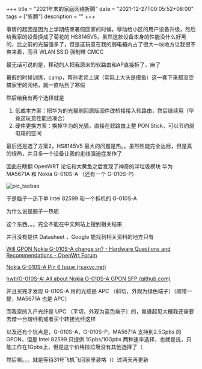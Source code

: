 +++
title = "2021年末的家庭网络折腾"
date = "2021-12-27T00:05:52+08:00"
tags = ["折腾"]
description = ""
+++


事情的起因是因为上学期结束暑假回家的时候，移动给小区的用户设备升级，然后给我家的设备换成了菊花的 HS8145V5，虽然这款设备本身的性能没什么好黑的，比之前的光猫强多了，但是这玩意在我的弱电箱内占了很大一块地方让我很不爽来着，而且 WLAN SSID 强制带 CMCC

最无话可说的是，移动的人把我原来的软路由和AP直接拆了，麻了

暑假的时候训练，camp，帮孙老师上课（实际上大头是摸鱼）这一套下来都没空搞家里的网络，就一直咕到了寒假

然后给我有两个选择就是

1. 低成本方案：把华为的光猫刷回原版固件改桥接接入软路由，然后继续用（毕竟这玩意性能还凑合）
2. 硬件更换方案：换掉华为的光猫，直接在软路由上整 PON Stick，可以节约弱电箱的空间

最后还是选了方案2，HS8145V5 最大的问题是热。。虽然性能完全达标，但是真的很热，并且多一个设备让我的走线强迫症发作了

因此在瞎翻 OpenWRT 论坛和大黄鱼之后发现了神奇的洋垃圾模块 华为 MA5671A 和 Nokia G-010S-A （还有一个 G-010S-P）

![pic_taobao](https://cdn.jsdelivr.net/gh/Spacelessd/picBed/HomeLab-2021/pic_taobao.png)

于是脑子一热下单 Intel 82599 和一个拆机的 G-010S-A 

为什么说是脑子一热呢

这个东西。。。完全不能在中文网站上搜到相关结果

并且没有提供 Datasheet ，Google 能找到相关资料的地方只有

[Will GPON Nokia G-010S-A change sn? - Hardware Questions and Recommendations - OpenWrt Forum](https://forum.openwrt.org/t/will-gpon-nokia-g-010s-a-change-sn/69602)

[Nokia G-010S-A Pin 6 Issue (rsaxvc.net)](https://rsaxvc.net/blog/2020/8/15/Nokia_G-010S-A_Pin_6_Issue.html)

[hwti/G-010S-A: All about Nokia G-010S-A GPON SFP (github.com)](https://github.com/hwti/G-010S-A)

并且买完才发现 G-010S-A 用的光缆是 APC （斜切，外观为绿色端子）（顺带一提，MA5671A 也是 APC）

而我家的入户光纤是 UPC （平切，外观为蓝色端子）的，靠谱起见大概我还需要去借一台熔纤机或者买个转接光纤这样

以及还有个坑点是，G-010S-A，G-010S-P，MA5671A 支持到2.5Gpbs 的 GPON，但是 Intel 82599 只提供 1Gpbs/10Gpbs 两种速率选择，也就是说，只能工作在1Gpbs上，但是这个价格捡垃圾没有其他选择了（

然后嘛。。。就是等待31号飞机飞回家里装咯（）过两天再更新

